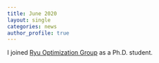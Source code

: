 ```yaml
---
title: June 2020
layout: single
categories: news
author_profile: true
---
```


I joined [Ryu Optimization Group](http://www.math.snu.ac.kr/~ernestryu/) as a Ph.D. student.